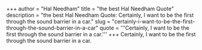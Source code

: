 +++
author = "Hal Needham"
title = "the best Hal Needham Quote"
description = "the best Hal Needham Quote: Certainly, I want to be the first through the sound barrier in a car."
slug = "certainly-i-want-to-be-the-first-through-the-sound-barrier-in-a-car"
quote = '''Certainly, I want to be the first through the sound barrier in a car.'''
+++
Certainly, I want to be the first through the sound barrier in a car.
